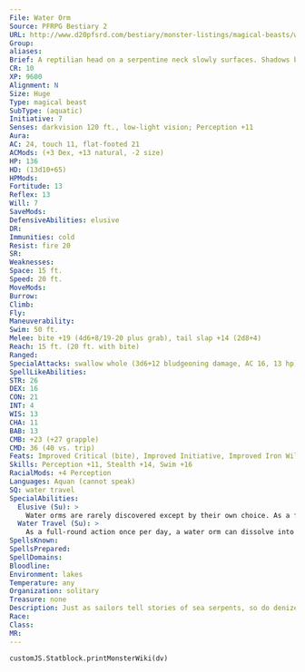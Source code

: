 ```yaml
---
File: Water Orm
Source: PFRPG Bestiary 2
URL: http://www.d20pfsrd.com/bestiary/monster-listings/magical-beasts/water-orm
Group: 
aliases: 
Brief: A reptilian head on a serpentine neck slowly surfaces. Shadows beneath the water hint at a body of considerable size.
CR: 10
XP: 9600
Alignment: N
Size: Huge
Type: magical beast
SubType: (aquatic)
Initiative: 7
Senses: darkvision 120 ft., low-light vision; Perception +11
Aura: 
AC: 24, touch 11, flat-footed 21
ACMods: (+3 Dex, +13 natural, -2 size)
HP: 136
HD: (13d10+65)
HPMods: 
Fortitude: 13
Reflex: 13
Will: 7
SaveMods: 
DefensiveAbilities: elusive
DR: 
Immunities: cold
Resist: fire 20
SR: 
Weaknesses: 
Space: 15 ft.
Speed: 20 ft.
MoveMods: 
Burrow: 
Climb: 
Fly: 
Maneuverability: 
Swim: 50 ft.
Melee: bite +19 (4d6+8/19-20 plus grab), tail slap +14 (2d8+4)
Reach: 15 ft. (20 ft. with bite)
Ranged: 
SpecialAttacks: swallow whole (3d6+12 bludgeoning damage, AC 16, 13 hp)
SpellLikeAbilities: 
STR: 26
DEX: 16
CON: 21
INT: 4
WIS: 13
CHA: 11
BAB: 13
CMB: +23 (+27 grapple)
CMD: 36 (40 vs. trip)
Feats: Improved Critical (bite), Improved Initiative, Improved Iron Will, Iron Will, Lightning Reflexes, Power Attack, Skill Focus (Stealth)
Skills: Perception +11, Stealth +14, Swim +16
RacialMods: +4 Perception
Languages: Aquan (cannot speak)
SQ: water travel
SpecialAbilities:
  Elusive (Su): >
    Water orms are rarely discovered except by their own choice. As a full-round action while in water, a water orm can move up to its run speed (200 ft.) without leaving any trace of its passage (identical in effect to pass without trace). An elusive water orm gains a +40 circumstance bonus to its Stealth check. In addition, when not in combat, a water orm is considered to be under the effects of a nondetection spell. These effects function at caster level 20th and cannot be dispelled.
  Water Travel (Su): >
    As a full-round action once per day, a water orm can dissolve into water, appearing only as a long, dark, serpentine stretch of water that looks similar to the passage of a school of fish when viewed from above the water. While in this form, the water orm swims at a speed of 600 feet per round (60 mph) and gains a +40 bonus on all Swim checks. It cannot attack or take any action other than swimming in this form, and can remain in this form for up to 8 hours at a time. A water orm can revert to its solid form from this state as a free action. Water orms are unable to pass into or through salt water when using this ability.
SpellsKnown: 
SpellsPrepared: 
SpellDomains: 
Bloodline: 
Environment: lakes
Temperature: any
Organization: solitary
Treasure: none
Description: Just as sailors tell stories of sea serpents, so do denizens on the shores of remote lakes whisper of strange, secretive monsters lurking in the depths of these large bodies of water. Like sea serpents, proof of their existence is as elusive as the beasts themselves. Known as water orms and believed by some to be a strange link between linnorms and sea serpents, most locals refer to any such local monster (real or imagined) by a pet name or the name of the lake it calls home. Water orms are craftier than sea serpents, and generally inclined toward curiosity rather than violence.  Nevertheless, a water orm does not hesitate to attack any creature it views as a threat to itself or its lake.  Water orms are extremely long-lived. Several different variants have been reported. With sightings rare and unverifiable, it is unclear whether these are variations within a single species, or several unrelated creatures.  Some are described as long-necked aquatic reptiles, some as fresh-water sea serpents, others as bizarrely elongated seals or whales, and still others as impossibly large sea horses. Most are 40 to 45 feet in length, and weigh 2,000 to 3,000 pounds.
Race: 
Class: 
MR: 
---
```

```dataviewjs
customJS.Statblock.printMonsterWiki(dv)
```

